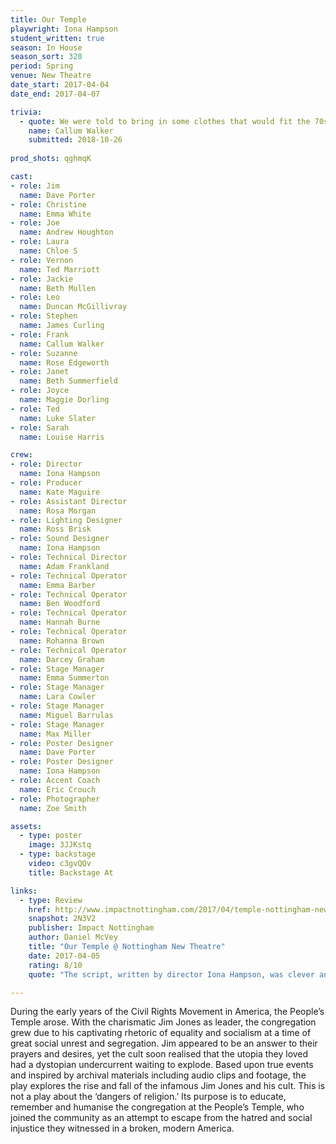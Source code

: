 ```yaml
---
title: Our Temple
playwright: Iona Hampson
student_written: true
season: In House
season_sort: 320
period: Spring
venue: New Theatre
date_start: 2017-04-04
date_end: 2017-04-07

trivia:
  - quote: We were told to bring in some clothes that would fit the 70s setting as a costume. I turned up and was told what I was wearing would be perfect. Little did they know I had a bag full of ugly shirts and high waisted jeans with me. Apparently my natural fashion sense screams 'cult member in the 70s'
    name: Callum Walker
    submitted: 2018-10-26
    
prod_shots: qghmqK

cast:
- role: Jim
  name: Dave Porter
- role: Christine
  name: Emma White
- role: Joe
  name: Andrew Houghton
- role: Laura
  name: Chloe S
- role: Vernon
  name: Ted Marriott
- role: Jackie
  name: Beth Mullen
- role: Leo
  name: Duncan McGillivray
- role: Stephen
  name: James Curling
- role: Frank
  name: Callum Walker
- role: Suzanne
  name: Rose Edgeworth
- role: Janet
  name: Beth Summerfield
- role: Joyce
  name: Maggie Dorling
- role: Ted
  name: Luke Slater
- role: Sarah
  name: Louise Harris

crew:
- role: Director
  name: Iona Hampson
- role: Producer
  name: Kate Maguire
- role: Assistant Director
  name: Rosa Morgan
- role: Lighting Designer
  name: Ross Brisk
- role: Sound Designer
  name: Iona Hampson
- role: Technical Director
  name: Adam Frankland
- role: Technical Operator
  name: Emma Barber
- role: Technical Operator
  name: Ben Woodford
- role: Technical Operator
  name: Hannah Burne
- role: Technical Operator
  name: Rohanna Brown
- role: Technical Operator
  name: Darcey Graham
- role: Stage Manager
  name: Emma Summerton
- role: Stage Manager
  name: Lara Cowler
- role: Stage Manager
  name: Miguel Barrulas
- role: Stage Manager
  name: Max Miller
- role: Poster Designer
  name: Dave Porter
- role: Poster Designer
  name: Iona Hampson
- role: Accent Coach
  name: Eric Crouch
- role: Photographer
  name: Zoe Smith

assets:
  - type: poster
    image: 3JJKstq
  - type: backstage
    video: c3gvQQv
    title: Backstage At

links:
  - type: Review
    href: http://www.impactnottingham.com/2017/04/temple-nottingham-new-theatre/
    snapshot: 2N3V2
    publisher: Impact Nottingham
    author: Daniel McVey
    title: "Our Temple @ Nottingham New Theatre"
    date: 2017-04-05
    rating: 8/10
    quote: "The script, written by director Iona Hampson, was clever and thoroughly believable, taking many of the words and records of the temple and presenting them verbatim, intermingling them with scenes reconstructed from such records. The fact that these words were directly from the victims and witnesses of the tragedy made it all the more powerful and the conclusion all the more heart-breaking."

---
```


During the early years of the Civil Rights Movement in America, the People’s Temple arose. With the charismatic Jim Jones as leader, the congregation grew due to his captivating rhetoric of equality and socialism at a time of great social unrest and segregation. Jim appeared to be an answer to their prayers and desires, yet the cult soon realised that the utopia they loved had a dystopian undercurrent waiting to explode. Based upon true events and inspired by archival materials including audio clips and footage, the play explores the rise and fall of the infamous Jim Jones and his cult. This is not a play about the ‘dangers of religion.’ Its purpose is to educate, remember and humanise the congregation at the People’s Temple, who joined the community as an attempt to escape from the hatred and social injustice they witnessed in a broken, modern America.
